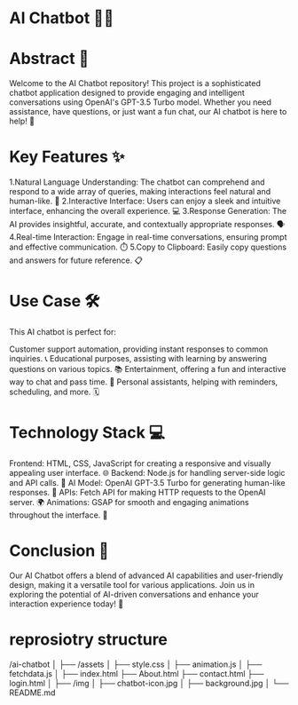 # AI Chatbot 🤖💬

# Abstract 🌟
Welcome to the AI Chatbot repository! This project is a sophisticated chatbot application designed to provide engaging and intelligent conversations
using OpenAI's GPT-3.5 Turbo model. Whether you need assistance, have questions, or just want a fun chat, our AI chatbot is here to help! 🚀

# Key Features ✨
1.Natural Language Understanding: The chatbot can comprehend and respond to a wide array of queries, making interactions feel natural and human-like. 🧠
2.Interactive Interface: Users can enjoy a sleek and intuitive interface, enhancing the overall experience. 💻
3.Response Generation: The AI provides insightful, accurate, and contextually appropriate responses. 🗣️
4.Real-time Interaction: Engage in real-time conversations, ensuring prompt and effective communication. ⏱️
5.Copy to Clipboard: Easily copy questions and answers for future reference. 📋

# Use Case 🛠️
This AI chatbot is perfect for:

Customer support automation, providing instant responses to common inquiries. 📞
Educational purposes, assisting with learning by answering questions on various topics. 📚
Entertainment, offering a fun and interactive way to chat and pass time. 🎉
Personal assistants, helping with reminders, scheduling, and more. 🗓️

# Technology Stack 💻
Frontend: HTML, CSS, JavaScript for creating a responsive and visually appealing user interface. 🌐
Backend: Node.js for handling server-side logic and API calls. 🔧
AI Model: OpenAI GPT-3.5 Turbo for generating human-like responses. 🤖
APIs: Fetch API for making HTTP requests to the OpenAI server. 🌍
Animations: GSAP for smooth and engaging animations throughout the interface. 🎨

# Conclusion 🎯
Our AI Chatbot offers a blend of advanced AI capabilities and user-friendly design, making it a versatile tool for various applications.
Join us in exploring the potential of AI-driven conversations and enhance your interaction experience today! 🌈

# reprosiotry structure
/ai-chatbot
│
├── /assets
│   ├── style.css
│   ├── animation.js
│   ├── fetchdata.js
│
├── index.html
├── About.html
├── contact.html
├── login.html
│
├── /img
│   ├── chatbot-icon.jpg
│   ├── background.jpg
│
└── README.md
